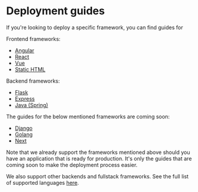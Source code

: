 # Deployment guides

If you're looking to deploy a specific framework, you can find guides for 

Frontend frameworks:

- [Angular](./how-to-deploy-angular-application-to-production.md)
- [React](./how-to-deploy-react-application-to-production.md)
- [Vue](./how-to-deploy-vue-application-to-production.md)
- [Static HTML](./how-to-deploy-static-html-to-production.md)

Backend frameworks:

- [Flask](./how-to-deploy-flask-application-to-production.md)
- [Express](./how-to-deploy-express-application-to-production.md)
- [Java (Spring)](./how-to-deploy-java-application-to-production.md)

The guides for the below mentioned frameworks are coming soon:

- [Django]()
- [Golang]()
- [Next]()

Note that we already support the frameworks mentioned above should you have an application that is ready for production. It's only the guides that are coming soon to make the deployment process easier.

We also support other backends and fullstack frameworks. See the full list of supported languages [here](https://github.com/GoogleCloudPlatform/buildpacks#language-idiomatic-configuration-options).